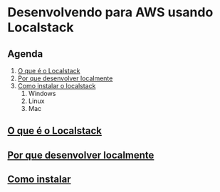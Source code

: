 # Desenvolvendo para AWS usando Localstack

## Agenda

1. [O que é o Localstack](#o-que-é-o-localstack)
1. [Por que desenvolver localmente](#porque-localmente)
1. [Como instalar o localstack](#como-instalar)
    1. Windows
    1. Linux
    1. Mac


## [O que é o Localstack](#o-que-é-o-localstack)


## [Por que desenvolver localmente](#porque-localmente)


## [Como instalar](#como-instalar)